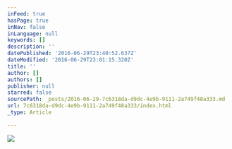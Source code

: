 ```yaml
---
inFeed: true
hasPage: true
inNav: false
inLanguage: null
keywords: []
description: ''
datePublished: '2016-06-29T23:40:52.637Z'
dateModified: '2016-06-29T23:01:15.320Z'
title: ''
author: []
authors: []
publisher: null
starred: false
sourcePath: _posts/2016-06-29-7c6318da-d9dc-4e9b-9111-2a749f48a333.md
url: 7c6318da-d9dc-4e9b-9111-2a749f48a333/index.html
_type: Article

---
```

![](https://the-grid-user-content.s3-us-west-2.amazonaws.com/ad88459a-daaa-434e-be9a-75a2569ba328.jpg)